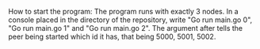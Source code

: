 How to start the program:
The program runs with exactly 3 nodes. In a console placed in the directory of the repository, write "Go run main.go 0", "Go run main.go 1" and "Go run main.go 2".
The argument after tells the peer being started which id it has, that being 5000, 5001, 5002. 
